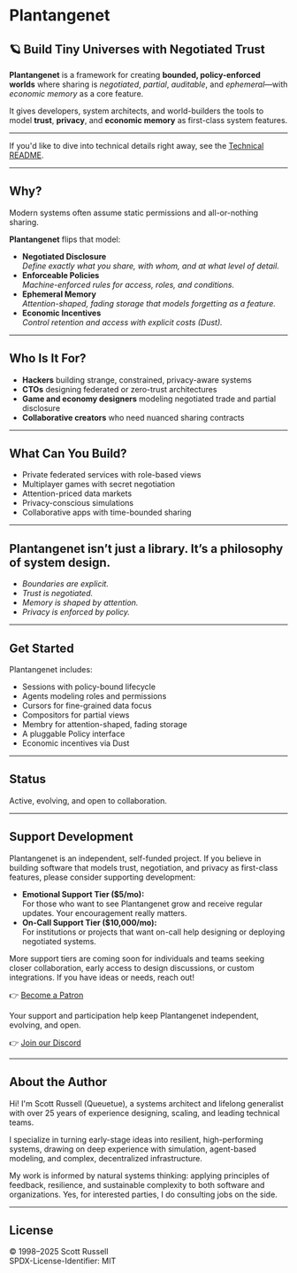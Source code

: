 # Plantangenet

## 🪐 Build Tiny Universes with Negotiated Trust

**Plantangenet** is a framework for creating **bounded, policy-enforced worlds** where sharing is *negotiated*, *partial*, *auditable*, and *ephemeral*—with *economic memory* as a core feature.

It gives developers, system architects, and world-builders the tools to model **trust**, **privacy**, and **economic memory** as first-class system features.

---

If you'd like to dive into technical details right away, see the [Technical README](README-TECHNICAL.md).

---

## Why?

Modern systems often assume static permissions and all-or-nothing sharing.

**Plantangenet** flips that model:

- **Negotiated Disclosure**  
  *Define exactly what you share, with whom, and at what level of detail.*
- **Enforceable Policies**  
  *Machine-enforced rules for access, roles, and conditions.*
- **Ephemeral Memory**  
  *Attention-shaped, fading storage that models forgetting as a feature.*
- **Economic Incentives**  
  *Control retention and access with explicit costs (Dust).*

---

## Who Is It For?

- **Hackers** building strange, constrained, privacy-aware systems
- **CTOs** designing federated or zero-trust architectures
- **Game and economy designers** modeling negotiated trade and partial disclosure
- **Collaborative creators** who need nuanced sharing contracts

---

## What Can You Build?

- Private federated services with role-based views
- Multiplayer games with secret negotiation
- Attention-priced data markets
- Privacy-conscious simulations
- Collaborative apps with time-bounded sharing

---

## Plantangenet isn’t just a library. It’s a philosophy of system design.

- *Boundaries are explicit.*
- *Trust is negotiated.*
- *Memory is shaped by attention.*
- *Privacy is enforced by policy.*

---

## Get Started

Plantangenet includes:

- Sessions with policy-bound lifecycle
- Agents modeling roles and permissions
- Cursors for fine-grained data focus
- Compositors for partial views
- Membry for attention-shaped, fading storage
- A pluggable Policy interface
- Economic incentives via Dust

---

## Status

Active, evolving, and open to collaboration.

---

## Support Development

Plantangenet is an independent, self-funded project. If you believe in building software that models trust, negotiation, and privacy as first-class features, please consider supporting development:

- **Emotional Support Tier ($5/mo):**  
  For those who want to see Plantangenet grow and receive regular updates. Your encouragement really matters.
- **On-Call Support Tier ($10,000/mo):**  
  For institutions or projects that want on-call help designing or deploying negotiated systems.

More support tiers are coming soon for individuals and teams seeking closer collaboration, early access to design discussions, or custom integrations. If you have ideas or needs, reach out!

👉 [Become a Patron](https://www.patreon.com/c/plantangenet)

Your support and participation help keep Plantangenet independent, evolving, and open.

👉 [Join our Discord](https://discord.gg/jKE4uN2RJc)

---

## About the Author

Hi! I'm Scott Russell (Queuetue), a systems architect and lifelong generalist with over 25 years of experience designing, scaling, and leading technical teams.

I specialize in turning early-stage ideas into resilient, high-performing systems, drawing on deep experience with simulation, agent-based modeling, and complex, decentralized infrastructure.

My work is informed by natural systems thinking: applying principles of feedback, resilience, and sustainable complexity to both software and organizations. Yes, for interested parties, I do consulting jobs on the side.

---

## License

© 1998–2025 Scott Russell  
SPDX-License-Identifier: MIT
